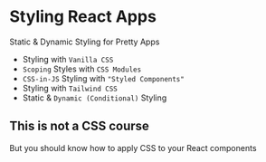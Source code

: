 # Styling React Apps

Static & Dynamic Styling for Pretty Apps

-   Styling with `Vanilla CSS`
-   `Scoping` Styles with `CSS Modules`
-   `CSS-in-JS` Styling with `"Styled Components"`
-   Styling with `Tailwind CSS`
-   Static & `Dynamic (Conditional)` Styling

## This is not a CSS course

But you should know how to apply CSS to your React components
